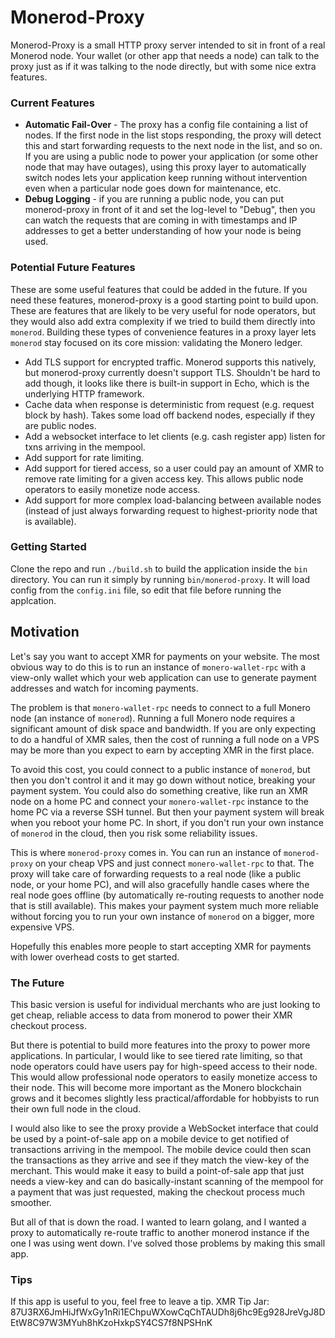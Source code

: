 # Monerod-Proxy

Monerod-Proxy is a small HTTP proxy server intended to sit in front of a real Monerod node. Your wallet (or other app that needs a node) can talk to the proxy just as if it was talking to the node directly, but with some nice extra features.

### Current Features
* __Automatic Fail-Over__ - The proxy has a config file containing a list of nodes. If the first node in the list stops responding, the proxy will detect this and start forwarding requests to the next node in the list, and so on. If you are using a public node to power your application (or some other node that may have outages), using this proxy layer to automatically switch nodes lets your application keep running without intervention even when a particular node goes down for maintenance, etc.
* __Debug Logging__ - if you are running a public node, you can put monerod-proxy in front of it and set the log-level to "Debug", then you can watch the requests that are coming in with timestamps and IP addresses to get a better understanding of how your node is being used.

### Potential Future Features
These are some useful features that could be added in the future. If you need these features, monerod-proxy is a good starting point to build upon. These are features that are likely to be very useful for node operators, but they would also add extra complexity if we tried to build them directly into `monerod`. Building these types of convenience features in a proxy layer lets `monerod` stay focused on its core mission: validating the Monero ledger.

* Add TLS support for encrypted traffic. Monerod supports this natively, but monerod-proxy currently doesn't support TLS. Shouldn't be hard to add though, it looks like there is built-in support in Echo, which is the underlying HTTP framework.
* Cache data when response is deterministic from request (e.g. request block by hash). Takes some load off backend nodes, especially if they are public nodes.
* Add a websocket interface to let clients (e.g. cash register app) listen for txns arriving in the mempool.
* Add support for rate limiting.
* Add support for tiered access, so a user could pay an amount of XMR to remove rate limiting for a given access key. This allows public node operators to easily monetize node access.
* Add support for more complex load-balancing between available nodes (instead of just always forwarding request to highest-priority node that is available).

### Getting Started

Clone the repo and run `./build.sh` to build the application inside the `bin` directory. You can run it simply by running `bin/monerod-proxy`. It will load config from the `config.ini` file, so edit that file before running the applcation.

## Motivation

Let's say you want to accept XMR for payments on your website. The most obvious way to do this is to run an instance of `monero-wallet-rpc` with a view-only wallet which your web application can use to generate payment addresses and watch for incoming payments.

The problem is that `monero-wallet-rpc` needs to connect to a full Monero node (an instance of `monerod`). Running a full Monero node requires a significant amount of disk space and bandwidth. If you are only expecting to do a handful of XMR sales, then the cost of running a full node on a VPS may be more than you expect to earn by accepting XMR in the first place.

To avoid this cost, you could connect to a public instance of `monerod`, but then you don't control it and it may go down without notice, breaking your payment system. You could also do something creative, like run an XMR node on a home PC and connect your `monero-wallet-rpc` instance to the home PC via a reverse SSH tunnel. But then your payment system will break when you reboot your home PC. In short, if you don't run your own instance of `monerod` in the cloud, then you risk some reliability issues.

This is where `monerod-proxy` comes in. You can run an instance of `monerod-proxy` on your cheap VPS and just connect `monero-wallet-rpc` to that. The proxy will take care of forwarding requests to a real node (like a public node, or your home PC), and will also gracefully handle cases where the real node goes offline (by automatically re-routing requests to another node that is still available). This makes your payment system much more reliable without forcing you to run your own instance of `monerod` on a bigger, more expensive VPS.

Hopefully this enables more people to start accepting XMR for payments with lower overhead costs to get started.

### The Future ###
This basic version is useful for individual merchants who are just looking to get cheap, reliable access to data from monerod to power their XMR checkout process.

But there is potential to build more features into the proxy to power more applications. In particular, I would like to see tiered rate limiting, so that node operators could have users pay for high-speed access to their node. This would allow professional node operators to easily monetize access to their node. This will become more important as the Monero blockchain grows and it becomes slightly less practical/affordable for hobbyists to run their own full node in the cloud.

I would also like to see the proxy provide a WebSocket interface that could be used by a point-of-sale app on a mobile device to get notified of transactions arriving in the mempool. The mobile device could then scan the transactions as they arrive and see if they match the view-key of the merchant. This would make it easy to build a point-of-sale app that just needs a view-key and can do basically-instant scanning of the mempool for a payment that was just requested, making the checkout process much smoother.

But all of that is down the road. I wanted to learn golang, and I wanted a proxy to automatically re-route traffic to another monerod instance if the one I was using went down. I've solved those problems by making this small app.

### Tips ###
If this app is useful to you, feel free to leave a tip.
XMR Tip Jar: 87U3RX6JmHiJfWxGy1nRi1EChpuWXowCqChTAUDh8j6hc9Eg928JreVgJ8DEtW8C97W3MYuh8hKzoHxkpSY4CS7f8NPSHnK
